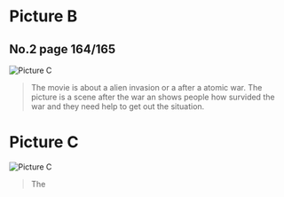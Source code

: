 # **Picture B**
No.2 page 164/165
---
![Picture C](http://cdn.namespace.media/s/YWS6a8DsnxcKFJc/download/chrome_szKk71uiq9.png)

>The movie is about a alien invasion or a after a atomic war. The picture is a scene after the war an shows people how survided the war and they need help to get out the situation.

# Picture C
![Picture C](http://cdn.namespace.media/s/zgN6XpdNZZHK3SX/download/chrome_KKtPZJEBS7.png)

>The 